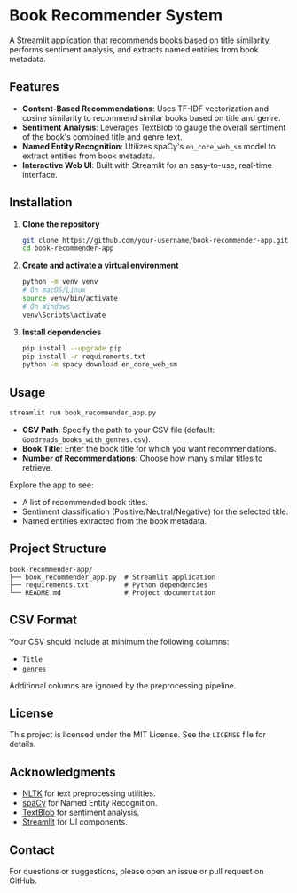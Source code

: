 # Book Recommender System

A Streamlit application that recommends books based on title similarity, performs sentiment analysis, and extracts named entities from book metadata.

## Features

- **Content-Based Recommendations**: Uses TF-IDF vectorization and cosine similarity to recommend similar books based on title and genre.
- **Sentiment Analysis**: Leverages TextBlob to gauge the overall sentiment of the book's combined title and genre text.
- **Named Entity Recognition**: Utilizes spaCy's `en_core_web_sm` model to extract entities from book metadata.
- **Interactive Web UI**: Built with Streamlit for an easy-to-use, real-time interface.

## Installation

1. **Clone the repository**

   ```bash
   git clone https://github.com/your-username/book-recommender-app.git
   cd book-recommender-app
   ```

2. **Create and activate a virtual environment**

   ```bash
   python -m venv venv
   # On macOS/Linux
   source venv/bin/activate
   # On Windows
   venv\Scripts\activate
   ```

3. **Install dependencies**

   ```bash
   pip install --upgrade pip
   pip install -r requirements.txt
   python -m spacy download en_core_web_sm
   ```

## Usage

```bash
streamlit run book_recommender_app.py
```

- **CSV Path**: Specify the path to your CSV file (default: `Goodreads_books_with_genres.csv`).
- **Book Title**: Enter the book title for which you want recommendations.
- **Number of Recommendations**: Choose how many similar titles to retrieve.

Explore the app to see:
- A list of recommended book titles.
- Sentiment classification (Positive/Neutral/Negative) for the selected title.
- Named entities extracted from the book metadata.

## Project Structure

```
book-recommender-app/
├── book_recommender_app.py  # Streamlit application
├── requirements.txt         # Python dependencies
└── README.md                # Project documentation
```

## CSV Format

Your CSV should include at minimum the following columns:

- `Title`
- `genres`

Additional columns are ignored by the preprocessing pipeline.

## License

This project is licensed under the MIT License. See the `LICENSE` file for details.

## Acknowledgments

- [NLTK](https://www.nltk.org/) for text preprocessing utilities.
- [spaCy](https://spacy.io/) for Named Entity Recognition.
- [TextBlob](https://textblob.readthedocs.io/) for sentiment analysis.
- [Streamlit](https://streamlit.io/) for UI components.

## Contact

For questions or suggestions, please open an issue or pull request on GitHub. 

